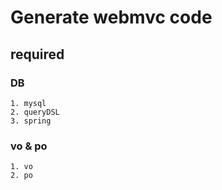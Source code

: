 # Generate webmvc code

## required
### DB 
    1. mysql
    2. queryDSL
    3. spring

### vo & po
    1. vo 
    2. po
